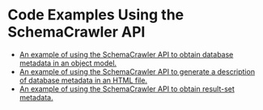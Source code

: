 # Code Examples Using the SchemaCrawler API

- [An example of using the SchemaCrawler API to obtain database metadata in an
object model.](https://github.com/schemacrawler/SchemaCrawler/blob/master/schemacrawler-examplecode/src/main/java/com/example/ApiExample.java#L31-L47)
- [An example of using the SchemaCrawler API to generate a description of database metadata in an
HTML file.](https://github.com/schemacrawler/SchemaCrawler/blob/master/schemacrawler-examplecode/src/main/java/com/example/ExecutableExample.java#L44-L67)
- [An example of using the SchemaCrawler API to obtain result-set metadata.](https://github.com/schemacrawler/SchemaCrawler/blob/master/schemacrawler-examplecode/src/main/java/com/example/ResultSetExample.java#L47-L55)
